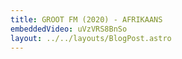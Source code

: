 ```yaml
---
title: GROOT FM (2020) - AFRIKAANS
embeddedVideo: uVzVRS8BnSo
layout: ../../layouts/BlogPost.astro
---
```

